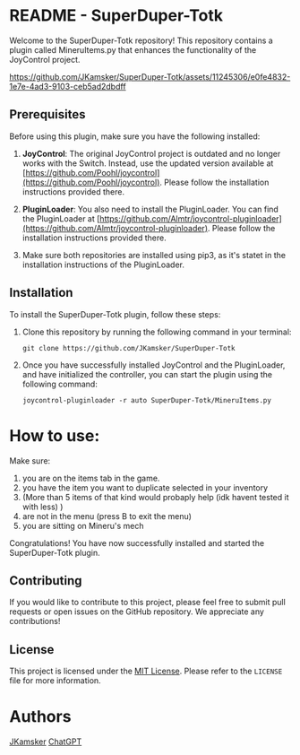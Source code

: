 # README - SuperDuper-Totk

Welcome to the SuperDuper-Totk repository! This repository contains a plugin called MineruItems.py that enhances the functionality of the JoyControl project.


https://github.com/JKamsker/SuperDuper-Totk/assets/11245306/e0fe4832-1e7e-4ad3-9103-ceb5ad2dbdff


## Prerequisites

Before using this plugin, make sure you have the following installed:

1. **JoyControl**: The original JoyControl project is outdated and no longer works with the Switch. Instead, use the updated version available at [https://github.com/Poohl/joycontrol](https://github.com/Poohl/joycontrol). Please follow the installation instructions provided there.

2. **PluginLoader**: You also need to install the PluginLoader. You can find the PluginLoader at [https://github.com/Almtr/joycontrol-pluginloader](https://github.com/Almtr/joycontrol-pluginloader). Please follow the installation instructions provided there.

3. Make sure both repositories are installed using pip3, as it's statet in the installation instructions of the PluginLoader.


## Installation

To install the SuperDuper-Totk plugin, follow these steps:

1. Clone this repository by running the following command in your terminal:
   ```
   git clone https://github.com/JKamsker/SuperDuper-Totk
   ```

2. Once you have successfully installed JoyControl and the PluginLoader, and have initialized the controller, you can start the plugin using the following command:
   ```
   joycontrol-pluginloader -r auto SuperDuper-Totk/MineruItems.py
   ```

# How to use:

Make sure:
1. you are on the items tab in the game.
2. you have the item you want to duplicate selected in your inventory
3. (More than 5 items of that kind would probaply help (idk havent tested it with less) )
4. are not in the menu (press B to exit the menu)
5. you are sitting on Mineru's mech


Congratulations! You have now successfully installed and started the SuperDuper-Totk plugin.

## Contributing

If you would like to contribute to this project, please feel free to submit pull requests or open issues on the GitHub repository. We appreciate any contributions!

## License

This project is licensed under the [MIT License](https://opensource.org/licenses/MIT). Please refer to the `LICENSE` file for more information.

# Authors
[JKamsker](https://github.com/JKamsker)
[ChatGPT](https://chat.openai.com/)
